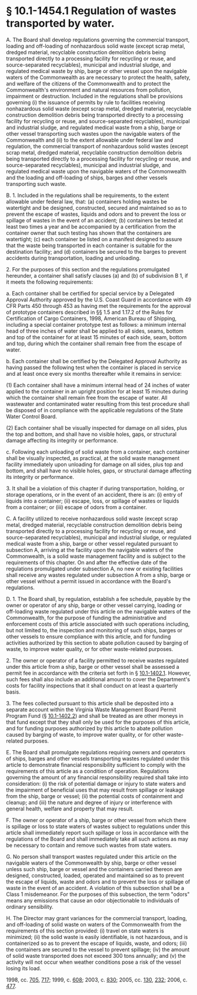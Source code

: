 # § 10.1-1454.1 Regulation of wastes transported by water.

<p>A. The Board shall develop regulations governing the commercial transport, loading and off-loading of nonhazardous solid waste (except scrap metal, dredged material, recyclable construction demolition debris being transported directly to a processing facility for recycling or reuse, and source-separated recyclables), municipal and industrial sludge, and regulated medical waste by ship, barge or other vessel upon the navigable waters of the Commonwealth as are necessary to protect the health, safety, and welfare of the citizens of the Commonwealth and to protect the Commonwealth's environment and natural resources from pollution, impairment or destruction. Included in the regulations shall be provisions governing (i) the issuance of permits by rule to facilities receiving nonhazardous solid waste (except scrap metal, dredged material, recyclable construction demolition debris being transported directly to a processing facility for recycling or reuse, and source-separated recyclables), municipal and industrial sludge, and regulated medical waste from a ship, barge or other vessel transporting such wastes upon the navigable waters of the Commonwealth and (ii) to the extent allowable under federal law and regulation, the commercial transport of nonhazardous solid wastes (except scrap metal, dredged material, recyclable construction demolition debris being transported directly to a processing facility for recycling or reuse, and source-separated recyclables), municipal and industrial sludge, and regulated medical waste upon the navigable waters of the Commonwealth and the loading and off-loading of ships, barges and other vessels transporting such waste.</p><p>B. 1. Included in the regulations shall be requirements, to the extent allowable under federal law, that: (a) containers holding wastes be watertight and be designed, constructed, secured and maintained so as to prevent the escape of wastes, liquids and odors and to prevent the loss or spillage of wastes in the event of an accident; (b) containers be tested at least two times a year and be accompanied by a certification from the container owner that such testing has shown that the containers are watertight; (c) each container be listed on a manifest designed to assure that the waste being transported in each container is suitable for the destination facility; and (d) containers be secured to the barges to prevent accidents during transportation, loading and unloading.</p><p>2. For the purposes of this section and the regulations promulgated hereunder, a container shall satisfy clauses (a) and (b) of subdivision B 1, if it meets the following requirements:</p><p>a. Each container shall be certified for special service by a Delegated Approval Authority approved by the U.S. Coast Guard in accordance with 49 CFR Parts 450 through 453 as having met the requirements for the approval of prototype containers described in §§ 1.5 and 1.17.2 of the Rules for Certification of Cargo Containers, 1998, American Bureau of Shipping, including a special container prototype test as follows: a minimum internal head of three inches of water shall be applied to all sides, seams, bottom and top of the container for at least 15 minutes of each side, seam, bottom and top, during which the container shall remain free from the escape of water.</p><p>b. Each container shall be certified by the Delegated Approval Authority as having passed the following test when the container is placed in service and at least once every six months thereafter while it remains in service:</p><p>(1) Each container shall have a minimum internal head of 24 inches of water applied to the container in an upright position for at least 15 minutes during which the container shall remain free from the escape of water. All wastewater and contaminated water resulting from this test procedure shall be disposed of in compliance with the applicable regulations of the State Water Control Board.</p><p>(2) Each container shall be visually inspected for damage on all sides, plus the top and bottom, and shall have no visible holes, gaps, or structural damage affecting its integrity or performance.</p><p>c. Following each unloading of solid waste from a container, each container shall be visually inspected, as practical, at the solid waste management facility immediately upon unloading for damage on all sides, plus top and bottom, and shall have no visible holes, gaps, or structural damage affecting its integrity or performance.</p><p>3. It shall be a violation of this chapter if during transportation, holding, or storage operations, or in the event of an accident, there is an: (i) entry of liquids into a container; (ii) escape, loss, or spillage of wastes or liquids from a container; or (iii) escape of odors from a container.</p><p>C. A facility utilized to receive nonhazardous solid waste (except scrap metal, dredged material, recyclable construction demolition debris being transported directly to a processing facility for recycling or reuse, and source-separated recyclables), municipal and industrial sludge, or regulated medical waste from a ship, barge or other vessel regulated pursuant to subsection A, arriving at the facility upon the navigable waters of the Commonwealth, is a solid waste management facility and is subject to the requirements of this chapter. On and after the effective date of the regulations promulgated under subsection A, no new or existing facilities shall receive any wastes regulated under subsection A from a ship, barge or other vessel without a permit issued in accordance with the Board's regulations.</p><p>D. 1. The Board shall, by regulation, establish a fee schedule, payable by the owner or operator of any ship, barge or other vessel carrying, loading or off-loading waste regulated under this article on the navigable waters of the Commonwealth, for the purpose of funding the administrative and enforcement costs of this article associated with such operations including, but not limited to, the inspection and monitoring of such ships, barges or other vessels to ensure compliance with this article, and for funding activities authorized by this section to abate pollution caused by barging of waste, to improve water quality, or for other waste-related purposes.</p><p>2. The owner or operator of a facility permitted to receive wastes regulated under this article from a ship, barge or other vessel shall be assessed a permit fee in accordance with the criteria set forth in § <a href='http://law.lis.virginia.gov/vacode/10.1-1402.1/'>10.1-1402.1</a>. However, such fees shall also include an additional amount to cover the Department's costs for facility inspections that it shall conduct on at least a quarterly basis.</p><p>3. The fees collected pursuant to this article shall be deposited into a separate account within the Virginia Waste Management Board Permit Program Fund (§ <a href='http://law.lis.virginia.gov/vacode/10.1-1402.2/'>10.1-1402.2</a>) and shall be treated as are other moneys in that fund except that they shall only be used for the purposes of this article, and for funding purposes authorized by this article to abate pollution caused by barging of waste, to improve water quality, or for other waste-related purposes.</p><p>E. The Board shall promulgate regulations requiring owners and operators of ships, barges and other vessels transporting wastes regulated under this article to demonstrate financial responsibility sufficient to comply with the requirements of this article as a condition of operation. Regulations governing the amount of any financial responsibility required shall take into consideration: (i) the risk of potential damage or injury to state waters and the impairment of beneficial uses that may result from spillage or leakage from the ship, barge or vessel; (ii) the potential costs of containment and cleanup; and (iii) the nature and degree of injury or interference with general health, welfare and property that may result.</p><p>F. The owner or operator of a ship, barge or other vessel from which there is spillage or loss to state waters of wastes subject to regulations under this article shall immediately report such spillage or loss in accordance with the regulations of the Board and shall immediately take all such actions as may be necessary to contain and remove such wastes from state waters.</p><p>G. No person shall transport wastes regulated under this article on the navigable waters of the Commonwealth by ship, barge or other vessel unless such ship, barge or vessel and the containers carried thereon are designed, constructed, loaded, operated and maintained so as to prevent the escape of liquids, waste and odors and to prevent the loss or spillage of waste in the event of an accident. A violation of this subsection shall be a Class 1 misdemeanor. For the purposes of this subsection, the term "odors" means any emissions that cause an odor objectionable to individuals of ordinary sensibility.</p><p>H. The Director may grant variances for the commercial transport, loading, and off-loading of solid waste on waters of the Commonwealth from the requirements of this section provided: (i) travel on state waters is minimized; (ii) the solid waste is easily identifiable, is not hazardous, and is containerized so as to prevent the escape of liquids, waste, and odors; (iii) the containers are secured to the vessel to prevent spillage; (iv) the amount of solid waste transported does not exceed 300 tons annually; and (v) the activity will not occur when weather conditions pose a risk of the vessel losing its load.</p><p>1998, cc. <a href='http://lis.virginia.gov/cgi-bin/legp604.exe?981+ful+CHAP0705'>705</a>, <a href='http://lis.virginia.gov/cgi-bin/legp604.exe?981+ful+CHAP0717'>717</a>; 1999, c. <a href='http://lis.virginia.gov/cgi-bin/legp604.exe?991+ful+CHAP0608'>608</a>; 2003, c. <a href='http://lis.virginia.gov/cgi-bin/legp604.exe?031+ful+CHAP0830'>830</a>; 2005, cc. <a href='http://lis.virginia.gov/cgi-bin/legp604.exe?051+ful+CHAP0130'>130</a>, <a href='http://lis.virginia.gov/cgi-bin/legp604.exe?051+ful+CHAP0232'>232</a>; 2006, c. <a href='http://lis.virginia.gov/cgi-bin/legp604.exe?061+ful+CHAP0477'>477</a>.</p>